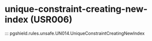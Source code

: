 # unique-constraint-creating-new-index (USR006)

::: pgshield.rules.unsafe.UN014.UniqueConstraintCreatingNewIndex

